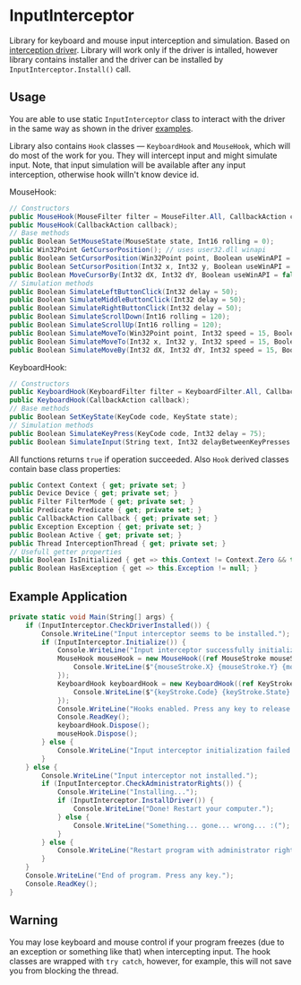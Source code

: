 # InputInterceptor

Library for keyboard and mouse input interception and simulation. Based on [interception driver](http://www.oblita.com/interception.html). Library will work only if the driver is intalled, however library contains installer and the driver can be installed by `InputInterceptor.Install()` call.

## Usage

You are able to use static `InputInterceptor` class to interact with the driver in the same way as shown in the driver [examples](http://www.oblita.com/interception.html).

Library also contains `Hook` classes — `KeyboardHook` and `MouseHook`, which will do most of the work for you. They will intercept input and might simulate input. Note, that input simulation will be available after any input interception, otherwise hook willn't know device id.

MouseHook:
```C#
// Constructors
public MouseHook(MouseFilter filter = MouseFilter.All, CallbackAction callback = null);
public MouseHook(CallbackAction callback);
// Base methods
public Boolean SetMouseState(MouseState state, Int16 rolling = 0);
public Win32Point GetCursorPosition(); // uses user32.dll winapi
public Boolean SetCursorPosition(Win32Point point, Boolean useWinAPI = false, Boolean useWinAPIOnly = false);
public Boolean SetCursorPosition(Int32 x, Int32 y, Boolean useWinAPI = false, Boolean useWinAPIOnly = false);
public Boolean MoveCursorBy(Int32 dX, Int32 dY, Boolean useWinAPI = false, Boolean useWinAPIOnly = false);
// Simulation methods
public Boolean SimulateLeftButtonClick(Int32 delay = 50);
public Boolean SimulateMiddleButtonClick(Int32 delay = 50);
public Boolean SimulateRightButtonClick(Int32 delay = 50);
public Boolean SimulateScrollDown(Int16 rolling = 120);
public Boolean SimulateScrollUp(Int16 rolling = 120);
public Boolean SimulateMoveTo(Win32Point point, Int32 speed = 15, Boolean useWinAPI = false, Boolean useWinAPIOnly = false);
public Boolean SimulateMoveTo(Int32 x, Int32 y, Int32 speed = 15, Boolean useWinAPI = false, Boolean useWinAPIOnly = false);
public Boolean SimulateMoveBy(Int32 dX, Int32 dY, Int32 speed = 15, Boolean useWinAPI = false, Boolean useWinAPIOnly = false);
```

KeyboardHook:
```C#
// Constructors
public KeyboardHook(KeyboardFilter filter = KeyboardFilter.All, CallbackAction callback = null);
public KeyboardHook(CallbackAction callback);
// Base methods
public Boolean SetKeyState(KeyCode code, KeyState state);
// Simulation methods
public Boolean SimulateKeyPress(KeyCode code, Int32 delay = 75);
public Boolean SimulateInput(String text, Int32 delayBetweenKeyPresses = 100); // works with ANSI compatible string with english letters only (special chars are supported)
```

All functions returns `true` if operation succeeded. Also `Hook` derived classes contain base class properties:
```C#
public Context Context { get; private set; }
public Device Device { get; private set; }
public Filter FilterMode { get; private set; }
public Predicate Predicate { get; private set; }
public CallbackAction Callback { get; private set; }
public Exception Exception { get; private set; }
public Boolean Active { get; private set; }
public Thread InterceptionThread { get; private set; }
// Usefull getter properties
public Boolean IsInitialized { get => this.Context != Context.Zero && this.Device != -1; }
public Boolean HasException { get => this.Exception != null; }
```

## Example Application

```C#
private static void Main(String[] args) {
    if (InputInterceptor.CheckDriverInstalled()) {
        Console.WriteLine("Input interceptor seems to be installed.");
        if (InputInterceptor.Initialize()) {
            Console.WriteLine("Input interceptor successfully initialized.");
            MouseHook mouseHook = new MouseHook((ref MouseStroke mouseStroke) => {
                Console.WriteLine($"{mouseStroke.X} {mouseStroke.Y} {mouseStroke.Flags} {mouseStroke.State} {mouseStroke.Information}"); // Mouse XY coordinates are raw
            });
            KeyboardHook keyboardHook = new KeyboardHook((ref KeyStroke keyStroke) => {
                Console.WriteLine($"{keyStroke.Code} {keyStroke.State} {keyStroke.Information}");
            });
            Console.WriteLine("Hooks enabled. Press any key to release.");
            Console.ReadKey();
            keyboardHook.Dispose();
            mouseHook.Dispose();
        } else {
            Console.WriteLine("Input interceptor initialization failed.");
        }
    } else {
        Console.WriteLine("Input interceptor not installed.");
        if (InputInterceptor.CheckAdministratorRights()) {
            Console.WriteLine("Installing...");
            if (InputInterceptor.InstallDriver()) {
                Console.WriteLine("Done! Restart your computer.");
            } else {
                Console.WriteLine("Something... gone... wrong... :(");
            }
        } else {
            Console.WriteLine("Restart program with administrator rights so it will be installed.");
        }
    }
    Console.WriteLine("End of program. Press any key.");
    Console.ReadKey();
}
```

## Warning

You may lose keyboard and mouse control if your program freezes (due to an exception or something like that) when intercepting input. The hook classes are wrapped with `try catch`, however, for example, this will not save you from blocking the thread.
